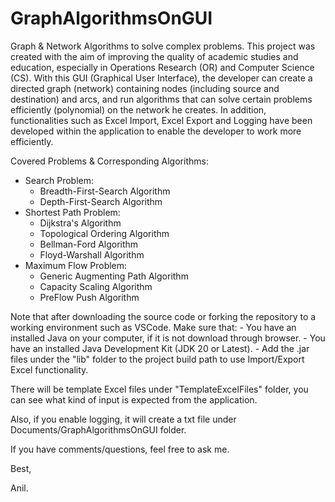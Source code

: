 # GraphAlgorithmsOnGUI
Graph &amp; Network Algorithms to solve complex problems.
This project was created with the aim of improving the quality of academic studies and education, especially in Operations Research (OR) and Computer Science (CS).
With this GUI (Graphical User Interface), the developer can create a directed graph (network) containing nodes (including source and destination) and arcs, and run algorithms that can solve certain problems efficiently (polynomial) on the network he creates.
In addition, functionalities such as Excel Import, Excel Export and Logging have been developed within the application to enable the developer to work more efficiently.

Covered Problems & Corresponding Algorithms:

- Search Problem:
  - Breadth-First-Search Algorithm
  - Depth-First-Search Algorithm
- Shortest Path Problem:
  - Dijkstra's Algorithm
  - Topological Ordering Algorithm
  - Bellman-Ford Algorithm
  - Floyd-Warshall Algorithm
- Maximum Flow Problem:
  - Generic Augmenting Path Algorithm
  - Capacity Scaling Algorithm
  - PreFlow Push Algorithm


Note that after downloading the source code or forking the repository to a working environment such as VSCode. Make sure that:
    - You have an installed Java on your computer, if it is not download through browser. 
    - You have an installed Java Development Kit (JDK 20 or Latest).
    - Add the .jar files under the "lib" folder to the project build path to use Import/Export Excel functionality.

There will be template Excel files under "TemplateExcelFiles" folder, you can see what kind of input is expected from the application.

Also, if you enable logging, it will create a txt file under Documents/GraphAlgorithmsOnGUI folder.

If you have comments/questions, feel free to ask me.

Best,

Anil.